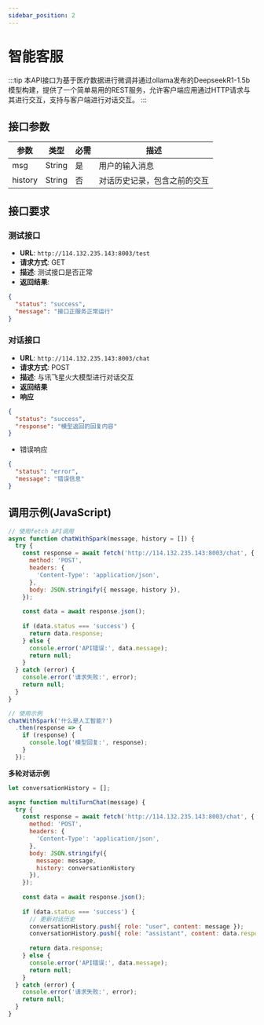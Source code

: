 ```yaml
---
sidebar_position: 2
---
```


# 智能客服
:::tip
本API接口为基于医疗数据进行微调并通过ollama发布的DeepseekR1-1.5b模型构建，提供了一个简单易用的REST服务，允许客户端应用通过HTTP请求与其进行交互，支持与客户端进行对话交互。
:::
## 接口参数
|参数|类型|必需|描述|
|---|---|---|---|
|msg|String|是|用户的输入消息|
|history|String|否|对话历史记录，包含之前的交互|

## 接口要求
### 测试接口
- **URL**: `http://114.132.235.143:8003/test`
- **请求方式**: GET
- **描述**: 测试接口是否正常
- **返回结果**:
```json
{
  "status": "success",
  "message": "接口正服务正常运行"
}
```
### 对话接口
- **URL**: `http://114.132.235.143:8003/chat`
- **请求方式**: POST
- **描述**: 与讯飞星火大模型进行对话交互
- **返回结果**
- **响应**
```json
{
  "status": "success",
  "response": "模型返回的回复内容"
}
```
- 错误响应
```json
{
  "status": "error",
  "message": "错误信息"
}
```
## 调用示例(JavaScript)
```js
// 使用fetch API调用
async function chatWithSpark(message, history = []) {
  try {
    const response = await fetch('http://114.132.235.143:8003/chat', {
      method: 'POST',
      headers: {
        'Content-Type': 'application/json',
      },
      body: JSON.stringify({ message, history }),
    });
    
    const data = await response.json();
    
    if (data.status === 'success') {
      return data.response;
    } else {
      console.error('API错误:', data.message);
      return null;
    }
  } catch (error) {
    console.error('请求失败:', error);
    return null;
  }
}

// 使用示例
chatWithSpark('什么是人工智能?')
  .then(response => {
    if (response) {
      console.log('模型回复:', response);
    }
  });
```
**多轮对话示例**
```js
let conversationHistory = [];

async function multiTurnChat(message) {
  try {
    const response = await fetch('http://114.132.235.143:8003/chat', {
      method: 'POST',
      headers: {
        'Content-Type': 'application/json',
      },
      body: JSON.stringify({ 
        message: message, 
        history: conversationHistory 
      }),
    });
    
    const data = await response.json();
    
    if (data.status === 'success') {
      // 更新对话历史
      conversationHistory.push({ role: "user", content: message });
      conversationHistory.push({ role: "assistant", content: data.response });
      
      return data.response;
    } else {
      console.error('API错误:', data.message);
      return null;
    }
  } catch (error) {
    console.error('请求失败:', error);
    return null;
  }
}
```


